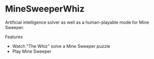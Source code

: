 MineSweeperWhiz
===============

Artificial intelligence solver as well as a human-playable mode for Mine Sweeper.

Features
- Watch "The Whiz" solve a Mine Sweeper puzzle
- Play Mine Sweeper
